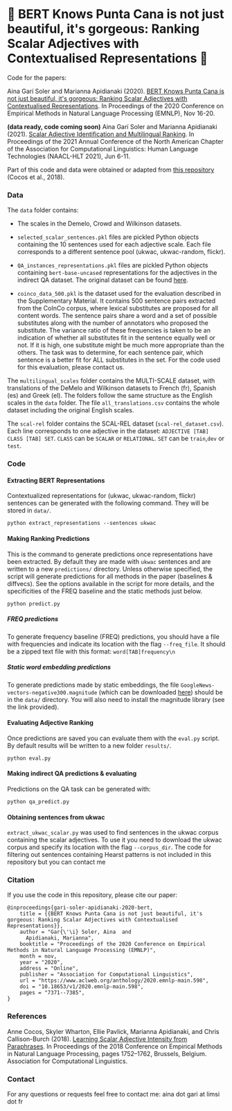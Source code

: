 # 🌴 BERT Knows Punta Cana is not just beautiful, it's gorgeous: Ranking Scalar Adjectives with Contextualised Representations 🌴

Code for the papers:

Aina Garí Soler and Marianna Apidianaki (2020). [BERT Knows Punta Cana is not just beautiful, it's gorgeous: Ranking Scalar Adjectives with Contextualised Representations](https://www.aclweb.org/anthology/2020.emnlp-main.598.pdf). In Proceedings of the 2020 Conference on Empirical Methods in Natural Language Processing (EMNLP), Nov 16-20.

**(data ready, code coming soon)** Aina Garí Soler and Marianna Apidianaki (2021). [Scalar Adjective Identification and Multilingual Ranking](https://arxiv.org/abs/2105.01180). In Proceedings of the 2021 Annual Conference of the North American Chapter of the Association for Computational Linguistics: Human Language Technologies (NAACL-HLT 2021), Jun 6-11.


Part of this code and data were obtained or adapted from [this repository](https://github.com/acocos/scalar-adj/) (Cocos et al., 2018).


### Data

The `data` folder contains:

+ The scales in the Demelo, Crowd and Wilkinson datasets.

+ `selected_scalar_sentences.pkl` files are pickled Python objects containing the 10 sentences used for each adjective scale. Each file corresponds to a different sentence pool (ukwac, ukwac-random, flickr).


+ `QA_instances_representations.pkl` files are pickled Python objects containing `bert-base-uncased` representations for the adjectives in the indirect QA dataset. The original dataset can be found [here](https://raw.githubusercontent.com/cgpotts/iqap/master/ACL2010/indirect-answers.combined.imdb-predictions.csv).


+ `coinco_data_500.pkl` is the dataset used for the evaluation described in the Supplementary Material. It contains 500 sentence pairs extracted from the CoInCo corpus, where lexical substitutes are proposed for all content words.
The sentence pairs share a word and a set of possible substitutes along with the number of annotators who proposed the substitute. The variance ratio of these frequencies is taken to be an indication of whether all substitutes fit in the sentence equally well or not. If it is high, one substitute might be much more appropriate than the others. The task was to determine, for each sentence pair, which sentence is a better fit for ALL substitutes in the set.
For the code used for this evaluation, please contact us.

The `multilingual_scales` folder contains the MULTI-SCALE dataset, with translations of the DeMelo and Wilkinson datasets to French (fr), Spanish (es) and Greek (el). The folders follow the same structure as the English scales in the `data` folder. The file `all_translations.csv` contains the whole dataset including the original English scales.

The `scal-rel` folder contains the SCAL-REL dataset (`scal-rel_dataset.csv`). Each line corresponds to one adjective in the dataset: `ADJECTIVE [TAB] CLASS [TAB] SET`. `CLASS` can be `SCALAR` or `RELATIONAL`. `SET` can be `train`,`dev` or `test`.


### Code

#### Extracting BERT Representations
Contextualized representations for (ukwac, ukwac-random, flickr) sentences can be generated with the following command. They will be stored in `data/`. 

`python extract_representations --sentences ukwac`

#### Making Ranking Predictions

This is the command to generate predictions once representations have been extracted. By default they are made with `ukwac` sentences and are written to a new `predictions/` directory. Unless otherwise specified, the script will generate predictions for all methods in the paper (baselines & diffvecs). See the options available in the script for more details, and the specificities of the FREQ baseline and the static methods just below.

`python predict.py`

##### FREQ predictions

To generate frequency baseline (FREQ) predictions, you should have a file with frequencies and indicate its location with the flag `--freq_file`. 
It should be a zipped text file with this format:
`word[TAB]frequency\n`

##### Static word embedding predictions

To generate predictions made by static embeddings, the file `GoogleNews-vectors-negative300.magnitude` (which can be downloaded [here](https://github.com/plasticityai/magnitude)) should be in the `data/` directory. You will also need to install the magnitude library (see the link provided).

#### Evaluating Adjective Ranking

Once predictions are saved you can evaluate them with the `eval.py` script. By default results will be written to a new folder `results/`.

`python eval.py`


#### Making indirect QA predictions & evaluating

Predictions on the QA task can be generated with:

`python qa_predict.py`


#### Obtaining sentences from ukwac

`extract_ukwac_scalar.py` was used to find sentences in the ukwac corpus containing the scalar adjectives. To use it you need to download the ukwac corpus and specify its location with the flag `--corpus_dir`. The code for filtering out sentences containing Hearst patterns is not included in this repository but you can contact me


### Citation

If you use the code in this repository, please cite our paper:
```
@inproceedings{gari-soler-apidianaki-2020-bert,
    title = {{BERT Knows Punta Cana is not just beautiful, it's gorgeous: Ranking Scalar Adjectives with Contextualised Representations}},
    author = "Gar{\'\i} Soler, Aina  and
      Apidianaki, Marianna",
    booktitle = "Proceedings of the 2020 Conference on Empirical Methods in Natural Language Processing (EMNLP)",
    month = nov,
    year = "2020",
    address = "Online",
    publisher = "Association for Computational Linguistics",
    url = "https://www.aclweb.org/anthology/2020.emnlp-main.598",
    doi = "10.18653/v1/2020.emnlp-main.598",
    pages = "7371--7385",  
}
```


### References

Anne Cocos, Skyler Wharton, Ellie Pavlick, Marianna Apidianaki, and Chris Callison-Burch (2018). [Learning Scalar Adjective Intensity from Paraphrases](https://www.aclweb.org/anthology/D18-1202/). In Proceedings  of the 2018 Conference on Empirical Methods in Natural Language Processing, pages 1752–1762, Brussels, Belgium. Association for Computational Linguistics.

### Contact

For any questions or requests feel free to contact me: aina dot gari at limsi dot fr
